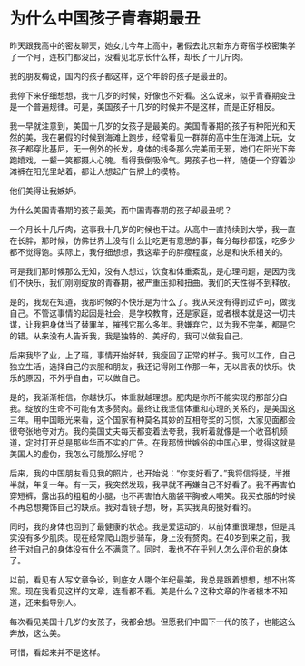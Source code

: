 # 为什么中国孩子青春期最丑

昨天跟我高中的密友聊天，她女儿今年上高中，暑假去北京新东方寄宿学校密集学了一个月，连校门都没出，没看见北京长什么样，却长了十几斤肉。 

我的朋友梅说，国内的孩子都这样，这个年龄的孩子是最丑的。 

我停下来仔细想想，我十几岁的时候，好像也不好看。这么说来，似乎青春期变丑是一个普遍规律。可是，美国孩子十几岁的时候并不是这样，而是正好相反。 

我一早就注意到，美国十几岁的女孩子是最美的。美国青春期的孩子有种阳光和天然的美，我在暑假的时候到海滩上跑步，经常看见一群群的高中生在海滩上玩，女孩子都穿比基尼，无一例外的长发，身体的线条那么完美而无邪，她们在阳光下奔跑嬉戏，一颦一笑都摄人心魄。看得我倒吸冷气。男孩子也一样，随便一个穿着沙滩裤在阳光里站着，都让人想起广告牌上的模特。 

他们美得让我嫉妒。 

为什么美国青春期的孩子最美，而中国青春期的孩子却最丑呢？ 

一个月长十几斤肉，这事我十几岁的时候也干过。从高中一直持续到大学，我一直在长胖，那时候，仿佛世界上没有什么比吃更有意思的事，每分每秒都饿，吃多少都不觉得饱。实际上，我仔细想想，我这辈子的胖瘦程度，总是和快乐相关的。 

可是我们那时候那么无知，没有人想过，饮食和体重紊乱，是心理问题，是因为我们不快乐，我们刚刚绽放的青春期，被严重压抑和扭曲。我们的天性得不到释放。 

是的，我现在知道，我那时候的不快乐是为什么了。我从来没有得到过许可，做我自己。不管这事情的起因是社会，是学校教育，还是家庭，或者根本就是这一切共谋，让我把身体当了替罪羊，摧残它那么多年。我嫌弃它，以为我不完美，都是它的错。从来没有人告诉我，我是独特的、美好的，我可以做我自己。 

后来我毕了业，上了班，事情开始好转，我瘦回了正常的样子。我可以工作，自己独立生活，选择自己的衣服和朋友，我还记得刚工作那一年，无以言表的快乐。快乐的原因，不外乎自由，可以做自己。 

是的，我渐渐相信，你越快乐，体重就越理想。肥肉是你所不能实现的那部分自我。绽放的生命不可能有太多赘肉。最终让我坚信体重和心理的关系的，是美国这三年。用中国眼光来看，这个国家有种莫名其妙的互相夸奖的习惯，大家见面都会很夸张地夸对方。我的美国丈夫每天都变着法夸我，我听着就像是一个收音机频道，定时打开总是那些华而不实的广告。在我那愤世嫉俗的中国心里，觉得这就是美国人的虚伪，我怎么可能那么好呢？ 

后来，我的中国朋友看见我的照片，也开始说：“你变好看了。”我将信将疑，半推半就，年复一年。有一天，我突然发现，我早就不再嫌自己不好看了。我不再害怕穿短裤，露出我的粗粗的小腿，也不再害怕大脑袋平胸被人嘲笑。我买衣服的时候不再总想掩饰自己的缺点。我对着镜子想，呀，其实我真的挺好看的。 

同时，我的身体也回到了最健康的状态。我是爱运动的，以前体重很理想，但是其实没有多少肌肉。现在经常爬山跑步骑车，身上没有赘肉。在40岁到来之前，我终于对自己的身体没有什么不满意了。同时，我也不在乎别人怎么评价我的身体了。 

以前，看见有人写文章争论，到底女人哪个年纪最美，我总是跟着想想，想不出答案。现在我看见这样的文章，连看都不看。美是什么？这种文章的作者根本不知道，还来指导别人。 

每次看见美国十几岁的女孩子，我都会想。但愿我们中国下一代的孩子，也能这么奔放，这么美。 

可惜，看起来并不是这样。